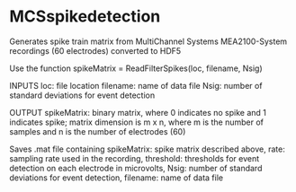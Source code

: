 # MCSspikedetection
Generates spike train matrix from MultiChannel Systems MEA2100-System recordings (60 electrodes) converted to HDF5

Use the function spikeMatrix = ReadFilterSpikes(loc, filename, Nsig)

INPUTS
loc: file location
filename: name of data file
Nsig: number of standard deviations for event detection

OUTPUT
spikeMatrix: binary matrix, where 0 indicates no spike and 1 indicates spike; matrix dimension is m x n, where m is the number of samples and n is the number of electrodes (60)

Saves .mat file containing
spikeMatrix: spike matrix described above,
rate: sampling rate used in the recording, 
threshold: thresholds for event detection on each electrode in microvolts,
Nsig: number of standard deviations for event detection,
filename: name of data file
